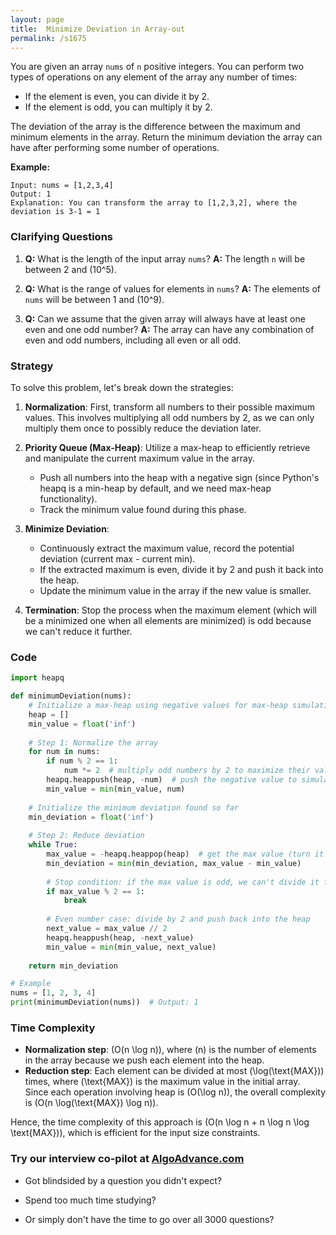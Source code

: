 ```yaml
---
layout: page
title:  Minimize Deviation in Array-out
permalink: /s1675
---
```


You are given an array `nums` of `n` positive integers. You can perform two types of operations on any element of the array any number of times:
- If the element is even, you can divide it by 2.
- If the element is odd, you can multiply it by 2.

The deviation of the array is the difference between the maximum and minimum elements in the array. Return the minimum deviation the array can have after performing some number of operations.

**Example:**
```
Input: nums = [1,2,3,4]
Output: 1
Explanation: You can transform the array to [1,2,3,2], where the deviation is 3-1 = 1
```

### Clarifying Questions
1. **Q:** What is the length of the input array `nums`?
   **A:** The length `n` will be between 2 and \(10^5\).
   
2. **Q:** What is the range of values for elements in `nums`?
   **A:** The elements of `nums` will be between 1 and \(10^9\).

3. **Q:** Can we assume that the given array will always have at least one even and one odd number?
   **A:** The array can have any combination of even and odd numbers, including all even or all odd.

### Strategy

To solve this problem, let's break down the strategies:

1. **Normalization**: First, transform all numbers to their possible maximum values. This involves multiplying all odd numbers by 2, as we can only multiply them once to possibly reduce the deviation later.

2. **Priority Queue (Max-Heap)**: Utilize a max-heap to efficiently retrieve and manipulate the current maximum value in the array.
   - Push all numbers into the heap with a negative sign (since Python's heapq is a min-heap by default, and we need max-heap functionality).
   - Track the minimum value found during this phase.

3. **Minimize Deviation**:
   - Continuously extract the maximum value, record the potential deviation (current max - current min).
   - If the extracted maximum is even, divide it by 2 and push it back into the heap.
   - Update the minimum value in the array if the new value is smaller.

4. **Termination**: Stop the process when the maximum element (which will be a minimized one when all elements are minimized) is odd because we can't reduce it further.

### Code

```python
import heapq

def minimumDeviation(nums):
    # Initialize a max-heap using negative values for max-heap simulation
    heap = []
    min_value = float('inf')
    
    # Step 1: Normalize the array
    for num in nums:
        if num % 2 == 1:
            num *= 2  # multiply odd numbers by 2 to maximize their value
        heapq.heappush(heap, -num)  # push the negative value to simulate max-heap
        min_value = min(min_value, num)
        
    # Initialize the minimum deviation found so far
    min_deviation = float('inf')
    
    # Step 2: Reduce deviation
    while True:
        max_value = -heapq.heappop(heap)  # get the max value (turn it to positive)
        min_deviation = min(min_deviation, max_value - min_value)
        
        # Stop condition: if the max value is odd, we can't divide it further
        if max_value % 2 == 1:
            break
        
        # Even number case: divide by 2 and push back into the heap
        next_value = max_value // 2
        heapq.heappush(heap, -next_value)
        min_value = min(min_value, next_value)
    
    return min_deviation

# Example
nums = [1, 2, 3, 4]
print(minimumDeviation(nums))  # Output: 1
```

### Time Complexity
- **Normalization step**: \(O(n \log n)\), where \(n\) is the number of elements in the array because we push each element into the heap.
- **Reduction step**: Each element can be divided at most \(\log(\text{MAX})\) times, where \(\text{MAX}\) is the maximum value in the initial array. Since each operation involving heap is \(O(\log n)\), the overall complexity is \(O(n \log(\text{MAX}) \log n)\).

Hence, the time complexity of this approach is \(O(n \log n + n \log n \log \text{MAX})\), which is efficient for the input size constraints.


### Try our interview co-pilot at [AlgoAdvance.com](https://algoAdvance.com)

- Got blindsided by a question you didn't expect?

- Spend too much time studying?

- Or simply don't have the time to go over all 3000 questions?


